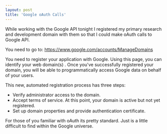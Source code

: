 ```yaml
---
layout: post
title: 'Google oAuth Calls'
---
```

While working with the Google API tonight I registered my primary research and development domain with them so that I could make oAuth calls to Google API.<p></p>
You need to go to: <a href="https://www.google.com/accounts/ManageDomains">https://www.google.com/accounts/ManageDomains</a><p></p>
You need to register your application with Google. Using this page, you can identify your web domain(s) . Once you've successfully registered your domain, you will be able to programmatically access Google data on behalf of your users.<p></p>
This new, automated registration process has three steps:
<ul class="mainlist">
	<li>Verify administrator access to the domain.</li>
	<li>Accept terms of service. At this point, your domain is active but not yet registered.</li>
	<li>Set up domain properties and provide authentication certificate.</li>
</ul>
For those of you familiar with oAuth its pretty standard. Just is a little difficult to find within the Google universe.